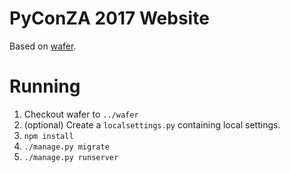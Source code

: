 # PyConZA 2017 Website

Based on [wafer](https://github.com/CTPUG/wafer).

# Running

1. Checkout wafer to `../wafer`
1. (optional) Create a `localsettings.py` containing local settings.
1. `npm install`
1. `./manage.py migrate`
1. `./manage.py runserver`
